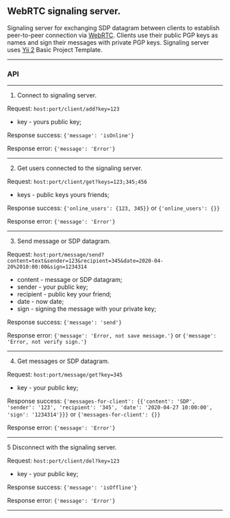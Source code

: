 ## WebRTC signaling server.

Signaling server for exchanging SDP datagram between clients to establish peer-to-peer connection via [WebRTC](https://webrtc.org/). 
Clients use their public PGP keys as names and sign their messages with private PGP keys.
Signaling server uses [Yii 2](http://www.yiiframework.com/) Basic Project Template.

---

### API

---

1. Connect to signaling server.

Request: `host:port/client/add?key=123`

- key - yours public key;

Response success: `{'message': 'isOnline'}`

Response error: `{'message': 'Error'}`

---

2. Get users connected to the signaling server.

Request: `host:port/client/get?keys=123;345;456`

- keys - public keys yours friends;

Response success: `{'online_users': {123, 345}}` or `{'online_users': {}}`

Response error: `{'message': 'Error'}`

---

3. Send message or SDP datagram.

Request: `host:port/message/send?content=text&sender=123&recipient=345&date=2020-04-20%2010:00:00&sign=1234314`

- content - message or SDP datagram;
- sender - your public key;
- recipient - public key your friend;
- date - now date;
- sign - signing the message with your private key;

Response success: `{'message': 'send'}`

Response error: `{'message': 'Error, not save message.'}` or `{'message': 'Error, not verify sign.'}`

---

4. Get messages or SDP datagram.

Request: `host:port/message/get?key=345`

- key - your public key;

Response success: `{'messages-for-client': {{'content': 'SDP', 'sender': '123', 'recipient': '345', 'date': '2020-04-27 10:00:00', 'sign': '1234314'}}}` or `{'messages-for-client': {}}`

Response error: `{'message': 'Error'}`

---

5 Disconnect with the signaling server.

Request: `host:port/client/del?key=123`

- key - your public key;

Response success: `{'message': 'isOffline'}`

Response error: `{'message': 'Error'}`

---




